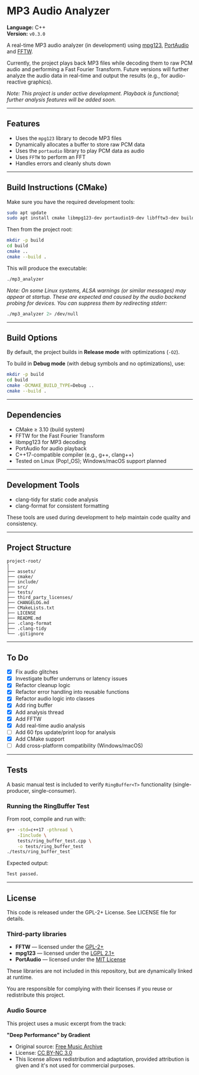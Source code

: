 # MP3 Audio Analyzer

**Language:** C++  
**Version:** `v0.3.0`

A real-time MP3 audio analyzer (in development) using [mpg123](https://mpg123.de/), [PortAudio](https://portaudio.com/) and [FFTW](https://fftw.org/).

Currently, the project plays back MP3 files while decoding them to raw PCM audio and performing a Fast Fourier Transform. Future versions will further analyze the audio data in real-time and output the results (e.g., for audio-reactive graphics).

*Note: This project is under active development. Playback is functional; further analysis features will be added soon.*

---

## Features

- Uses the `mpg123` library to decode MP3 files
- Dynamically allocates a buffer to store raw PCM data
- Uses the `portaudio` library to play PCM data as audio
- Uses `FFTW` to perform an FFT
- Handles errors and cleanly shuts down

---

## Build Instructions (CMake)

Make sure you have the required development tools:

```bash
sudo apt update
sudo apt install cmake libmpg123-dev portaudio19-dev libfftw3-dev build-essential
```

Then from the project root:

```bash
mkdir -p build
cd build
cmake ..
cmake --build .
```

This will produce the executable:

```bash
./mp3_analyzer
```

*Note: On some Linux systems, ALSA warnings (or similar messages) may appear at startup. These are expected and caused by the audio backend probing for devices. You can suppress them by redirecting stderr:*

```bash
./mp3_analyzer 2> /dev/null
```

---

## Build Options

By default, the project builds in **Release mode** with optimizations (`-O2`).

To build in **Debug mode** (with debug symbols and no optimizations), use:

```bash
mkdir -p build
cd build
cmake -DCMAKE_BUILD_TYPE=Debug ..
cmake --build .
```

---

## Dependencies

- CMake ≥ 3.10 (build system)
- FFTW for the Fast Fourier Transform
- libmpg123 for MP3 decoding
- PortAudio for audio playback
- C++17-compatible compiler (e.g., g++, clang++)
- Tested on Linux (Pop!_OS); Windows/macOS support planned

---

## Development Tools
- clang-tidy for static code analysis
- clang-format for consistent formatting

These tools are used during development to help maintain code quality and consistency.

---

## Project Structure

```
project-root/
│
├── assets/
├── cmake/
├── include/
├── src/
├── tests/
├── third_party_licenses/
├── CHANGELOG.md
├── CMakeLists.txt
├── LICENSE
├── README.md
├── .clang-format
├── .clang-tidy
└── .gitignore
```

---

## To Do

- [x] Fix audio glitches
- [x] Investigate buffer underruns or latency issues
- [x] Refactor cleanup logic
- [x] Refactor error handling into reusable functions
- [x] Refactor audio logic into classes
- [x] Add ring buffer
- [x] Add analysis thread
- [x] Add FFTW 
- [x] Add real-time audio analysis
- [ ] Add 60 fps update/print loop for analysis
- [x] Add CMake support
- [ ] Add cross-platform compatibility (Windows/macOS)

---

## Tests

A basic manual test is included to verify `RingBuffer<T>` functionality (single-producer, single-consumer).

### Running the RingBuffer Test

From root, compile and run with:

```bash
g++ -std=c++17 -pthread \
    -Iinclude \
    tests/ring_buffer_test.cpp \
    -o tests/ring_buffer_test
./tests/ring_buffer_test
```

Expected output:

```bash
Test passed.
```

---

## License

This code is released under the GPL-2+ License.
See LICENSE file for details.

### Third-party libraries

- **FFTW** — licensed under the [GPL-2+](https://www.gnu.org/licenses/old-licenses/gpl-2.0.html)
- **mpg123** — licensed under the [LGPL 2.1+](https://www.gnu.org/licenses/old-licenses/lgpl-2.1.html)
- **PortAudio** — licensed under the [MIT License](http://www.portaudio.com/license.html)

These libraries are not included in this repository, but are dynamically linked at runtime.

You are responsible for complying with their licenses if you reuse or redistribute this project.

### Audio Source

This project uses a music excerpt from the track:

**"Deep Performance" by Gradient**
- Original source: [Free Music Archive](https://freemusicarchive.org/music/Gradient/Seashore/thn113-320-02-gradient_-_deep_perfomance/)
- License: [CC BY-NC 3.0](https://creativecommons.org/licenses/by-nc/3.0/)
- This license allows redistribution and adaptation, provided attribution is given and it's not used for commercial purposes.
